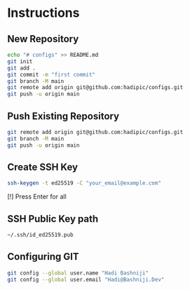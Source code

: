 # Instructions

## New Repository

```sh
echo "# configs" >> README.md
git init
git add .
git commit -m "first commit"
git branch -M main
git remote add origin git@github.com:hadipic/configs.git
git push -u origin main
```

## Push Existing Repository

```sh
git remote add origin git@github.com:hadipic/configs.git
git branch -M main
git push -u origin main
```

## Create SSH Key

```sh
ssh-keygen -t ed25519 -C "your_email@example.com"
```

[!] Press Enter for all

## SSH Public Key path
```sh
~/.ssh/id_ed25519.pub
```

## Configuring GIT
```sh
git config --global user.name "Hadi Bashniji"
git config --global user.email "Hadi@Bashniji.Dev"
```

